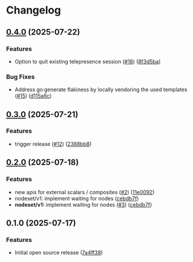 # Changelog

## [0.4.0](https://github.com/smartcontractkit/crib-sdk/compare/v0.3.0...v0.4.0) (2025-07-22)


### Features

* Option to quit existing telepresence session ([#18](https://github.com/smartcontractkit/crib-sdk/issues/18)) ([8f3d5ba](https://github.com/smartcontractkit/crib-sdk/commit/8f3d5ba49ae3ac9ea523f369fa69314598b721f5))


### Bug Fixes

* Address go:generate flakiness by locally vendoring the used templates ([#15](https://github.com/smartcontractkit/crib-sdk/issues/15)) ([d115a6c](https://github.com/smartcontractkit/crib-sdk/commit/d115a6cd49b0ca53eb16f48f301492bd5bddd2bb))

## [0.3.0](https://github.com/smartcontractkit/crib-sdk/compare/v0.2.0...v0.3.0) (2025-07-21)


### Features

* trigger release ([#12](https://github.com/smartcontractkit/crib-sdk/issues/12)) ([2388bb8](https://github.com/smartcontractkit/crib-sdk/commit/2388bb80c1df89dfa21e76c4f69c5bf2990d67e0))

## [0.2.0](https://github.com/smartcontractkit/crib-sdk/compare/v0.1.0...v0.2.0) (2025-07-18)


### Features

* new apis for external scalars / composites ([#2](https://github.com/smartcontractkit/crib-sdk/issues/2)) ([11e0092](https://github.com/smartcontractkit/crib-sdk/commit/11e009265e26e763a33d53d4df6dda198fc1c12e))
* nodeset/v1: implement waiting for nodes ([cebdb7f](https://github.com/smartcontractkit/crib-sdk/commit/cebdb7fe5c8e57433e7e5e8df8f57d56d19f614c))
* **nodeset/v1:** implement waiting for nodes ([#3](https://github.com/smartcontractkit/crib-sdk/issues/3)) ([cebdb7f](https://github.com/smartcontractkit/crib-sdk/commit/cebdb7fe5c8e57433e7e5e8df8f57d56d19f614c))

## 0.1.0 (2025-07-17)

### Features

* Initial open source release ([7a4ff38](https://github.com/smartcontractkit/crib-sdk/commit/7a4ff38e44b518c21b50076b3ca82ee1a84dd3d7))
